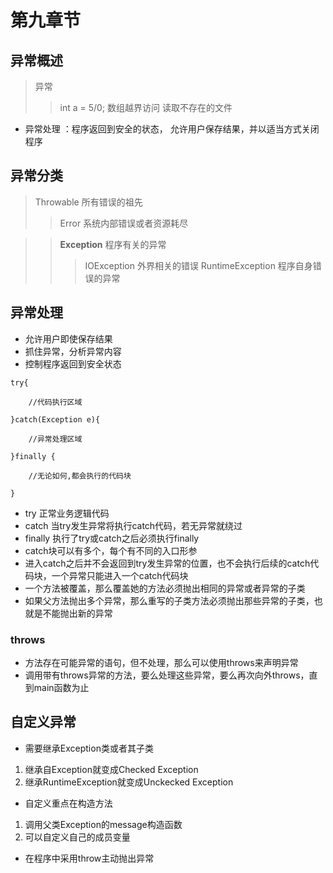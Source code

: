 # 第九章节
## 异常概述
>异常
>>int a = 5/0;
>>数组越界访问
>>读取不存在的文件

- 异常处理 ：程序返回到安全的状态， 允许用户保存结果，并以适当方式关闭程序

## 异常分类
>Throwable 所有错误的祖先
>>Error 系统内部错误或者资源耗尽 

>>**Exception** 程序有关的异常
>>>IOException 外界相关的错误
>>>RuntimeException 程序自身错误的异常

## 异常处理
- 允许用户即使保存结果
- 抓住异常，分析异常内容
- 控制程序返回到安全状态

```
try{
	
	//代码执行区域
	
}catch(Exception e){
	
	//异常处理区域
	
}finally {
		
	//无论如何,都会执行的代码块
 
}
```
- try 正常业务逻辑代码
- catch 当try发生异常将执行catch代码，若无异常就绕过
- finally 执行了try或catch之后必须执行finally
- catch块可以有多个，每个有不同的入口形参
- 进入catch之后并不会返回到try发生异常的位置，也不会执行后续的catch代码块，一个异常只能进入一个catch代码块
- 一个方法被覆盖，那么覆盖她的方法必须抛出相同的异常或者异常的子类
- 如果父方法抛出多个异常，那么重写的子类方法必须抛出那些异常的子类，也就是不能抛出新的异常

### throws
- 方法存在可能异常的语句，但不处理，那么可以使用throws来声明异常
- 调用带有throws异常的方法，要么处理这些异常，要么再次向外throws，直到main函数为止

## 自定义异常
- 需要继承Exception类或者其子类
1. 继承自Exception就变成Checked Exception
2. 继承RuntimeException就变成Unckecked Exception

- 自定义重点在构造方法
1. 调用父类Exception的message构造函数
2. 可以自定义自己的成员变量

- 在程序中采用throw主动抛出异常


